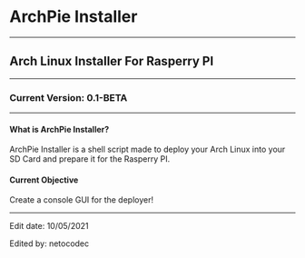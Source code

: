 # ArchPie Installer
---
## Arch Linux Installer For Rasperry PI
---
### Current Version: 0.1-BETA
---

#### What is ArchPie Installer?

ArchPie Installer is a shell script made to deploy your Arch Linux into your
SD Card and prepare it for the Rasperry PI.

#### Current Objective

Create a console GUI for the deployer!



---
Edit date: 10/05/2021

Edited by: netocodec
